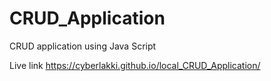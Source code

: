 # CRUD_Application
CRUD application using Java Script

Live link https://cyberlakki.github.io/local_CRUD_Application/
